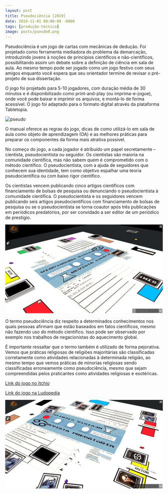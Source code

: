 ```yaml
---
layout: post
title: Pseudociência [2019]
date: 2019-11-01 00:00:00 -0000
tags: [produção-técnica]
image: posts/pseudo0.png
---
```


Pseudociência é um jogo de cartas com mecânicas de dedução. Foi projetado como ferramenta mediadora do problema da demarcação, introduzindo jovens à noções de princípios científicos e não-científicos, possibilitando assim um debate sobre a definição de ciência em sala de aula. Ao mesmo tempo pode ser jogado como um jogo festivo com seus amigos enquanto você espera que seu orientador termine de revisar o pré-projeto de sua dissertação.

O jogo foi projetado para 5-10 jogadores, com duração média de 30 minutos e é disponibilizado como print-and-play (ou imprima-e-jogue), onde você pode baixar e imprimir os arquivos, e montá-lo de forma acessível. O jogo foi adaptado para o formato digital através da plataforma Tabletopia.

![pseudo]

O manual oferece as regras do jogo, dicas de como utilizá-lo em sala de aula como objeto de aprendizagem (OA) e as melhores práticas para preparar os componentes da forma mais atrativa possível.

No começo do jogo, a cada jogador é atribuído um papel secretamente – cientista, pseudocientista ou seguidor. Os cientistas são maioria na comunidade científica, mas não sabem quem é comprometido com o método científico. O pseudocientista, com a ajuda de seguidores que conhecem sua identidade, tem como objetivo espalhar uma teoria pseudocientífica ou com baixo rigor científico.

Os cientistas vencem publicando cinco artigos científicos com financiamento de bolsas de pesquisa ou denunciando o pseudocientista à comunidade científica. O pseudocientista e os seguidores vencem publicando seis artigos pseudocientíficos com financiamento de bolsas de pesquisa ou se o pseudocientista se torna coautor após três publicações em periódicos predatórios, por ser convidado a ser editor de um periódico de prestígio.

![pseudoa]

O termo pseudociência diz respeito a determinados conhecimentos nos quais pessoas afirmam que estão baseados em fatos científicos, mesmo não fazendo uso do método científico. Isso pode ser observado por exemplo nos trabalhos de negacionistas do aquecimento global.

É importante ressaltar que o termo também é utilizado de forma pejorativa. Vemos que práticas religiosas de religiões majoritárias são classificadas corretamente como atividades relacionadas à determinada religião, ao mesmo tempo que vemos práticas de minorias religiosas sendo classificadas erroneamente como pseudociência, mesmo que sejam compreendidas pelos praticantes como atividades religiosas e esotéricas.

<a href="https://bolitto.itch.io/pseudociencia">Link do jogo no Itchio</a>

<a href="https://www.ludopedia.com.br/jogo/pseudociencia">Link do jogo na Ludopedia</a>

![pseudob]

[pseudo]: /assets/img/posts/pseudo1.jpg "Imagem do jogo"
[pseudoa]: /assets/img/posts/pseudo3.png "Imagem do jogo digital"
[pseudob]: /assets/img/posts/pseudo4.png "Imagem do jogo digital"
